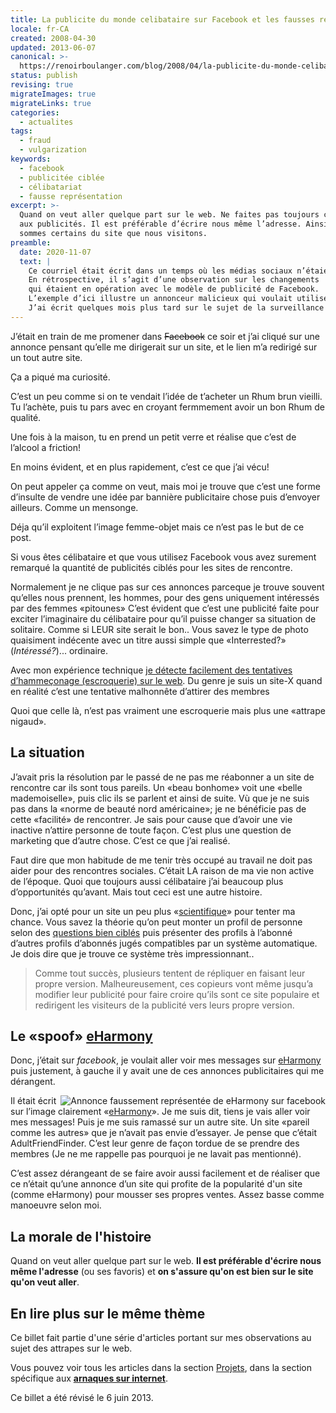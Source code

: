 ```yaml
---
title: La publicite du monde celibataire sur Facebook et les fausses representations
locale: fr-CA
created: 2008-04-30
updated: 2013-06-07
canonical: >-
  https://renoirboulanger.com/blog/2008/04/la-publicite-du-monde-celibataire-sur-facebook-et-les-fausses-representations/
status: publish
revising: true
migrateImages: true
migrateLinks: true
categories:
  - actualites
tags:
  - fraud
  - vulgarization
keywords:
  - facebook
  - publicitée ciblée
  - célibatariat
  - fausse représentation
excerpt: >-
  Quand on veut aller quelque part sur le web. Ne faites pas toujours confiance
  aux publicités. Il est préférable d’écrire nous même l’adresse. Ainsi, nous
  sommes certains du site que nous visitons.
preamble:
  date: 2020-11-07
  text: |
    Ce courriel était écrit dans un temps où les médias sociaux n’étaient pas aussi populaires qu’après 2019.
    En rétrospective, il s’agit d’une observation sur les changements
    qui étaient en opération avec le modèle de publicité de Facebook.
    L’exemple d’ici illustre un annonceur malicieux qui voulait utiliser la notoriété du site de rencontre eHarmony.
    J’ai écrit quelques mois plus tard sur le sujet de la surveillance que Facebook peut faire en étant omniprésent dans l'article [Êtes-vous victime d’espionnage via votre profil dans les médias sociaux](../../2010/03/etes-vous-victime-despionnage-via-votre-profil-dans-les-medias-sociaux).
---
```


J’était en train de me promener dans ~~Facebook~~ ce soir et j’ai cliqué sur une
annonce pensant qu’elle me dirigerait sur un site, et le lien m’a redirigé sur
un tout autre site.

Ça a piqué ma curiosité.

C’est un peu comme si on te vendait l’idée de t’acheter un Rhum brun vieilli. Tu
l’achète, puis tu pars avec en croyant fermmement avoir un bon Rhum de qualité.

Une fois à la maison, tu en prend un petit verre et réalise que c’est de
l’alcool a friction!

En moins évident, et en plus rapidement, c’est ce que j’ai vécu!

On peut appeler ça comme on veut, mais moi je trouve que c’est une forme
d’insulte de vendre une idée par bannière publicitaire chose puis d’envoyer
ailleurs. Comme un mensonge.

Déja qu’il exploitent l’image femme-objet mais ce n’est pas le but de ce post.

Si vous êtes célibataire et que vous utilisez Facebook vous avez surement
remarqué la quantité de publicités ciblés pour les sites de rencontre.

Normalement je ne clique pas sur ces annonces parceque je trouve souvent
qu’elles nous prennent, les hommes, pour des gens uniquement intéressés par des
femmes «pitounes» C’est évident que c’est une publicité faite pour exciter
l’imaginaire du célibataire pour qu’il puisse changer sa situation de solitaire.
Comme si LEUR site serait le bon.. Vous savez le type de photo quaisiment
indécente avec un titre aussi simple que «Interrested?» (_Intéressé?_)...
ordinaire.

Avec mon expérience technique [je détecte facilement des tentatives
d’hammeçonage (escroquerie) sur le web][1]. Du genre je suis un site-X quand en
réalité c’est une tentative malhonnête d’attirer des membres

Quoi que celle là, n’est pas vraiment une escroquerie mais plus une «attrape
nigaud».

## La situation

J’avait pris la résolution par le passé de ne pas me réabonner a un site de
rencontre car ils sont tous pareils. Un «beau bonhome» voit une «belle
mademoiselle», puis clic ils se parlent et ainsi de suite. Vù que je ne suis pas
dans la «norme de beauté nord américaine»; je ne bénéficie pas de cette
«facilité» de rencontrer. Je sais pour cause que d’avoir une vie inactive
n’attire personne de toute façon. C’est plus une question de marketing que
d’autre chose. C’est ce que j’ai realisé.

Faut dire que mon habitude de me tenir très occupé au travail ne doit pas aider
pour des rencontres sociales. C’était LA raison de ma vie non active de
l’époque. Quoi que toujours aussi célibataire j’ai beaucoup plus d’opportunités
qu’avant. Mais tout ceci est une autre histoire.

Donc, j’ai opté pour un site un peu plus «[scientifique][2]» pour tenter ma
chance. Vous savez la théorie qu’on peut monter un profil de personne selon des
[questions bien ciblés][3] puis présenter des profils à l’abonné d’autres
profils d’abonnés jugés compatibles par un système automatique. Je dois dire que
je trouve ce système très impressionnant..

> Comme tout succès, plusieurs tentent de répliquer en faisant leur propre
> version. Malheureusement, ces copieurs vont même jusqu’a modifier leur
> publicité pour faire croire qu’ils sont ce site populaire et redirigent les
> visiteurs de la publicité vers leurs propre version.

## Le «spoof» [eHarmony][4]

Donc, j’était sur _facebook_, je voulait aller voir mes messages sur
[eHarmony][4] puis justement, à gauche il y avait une de ces annonces
publicitaires qui me dérangent.

<a href="https://renoirb.github.io/site-assets/assets/content/blog/2008/04/eharmony_spoof_ad.png"><img decoding="async" src="https://renoirb.github.io/site-assets/assets/content/blog/2008/04/eharmony_spoof_ad_close.png" alt="Annonce faussement représentée de eHarmony sur facebook" align="right"></a>

Il était écrit sur l’image clairement «[eHarmony][6]». Je me suis dit, tiens je
vais aller voir mes messages! Puis je me suis ramassé sur un autre site. Un site
«pareil comme les autres» que je n’avait pas envie d’essayer. Je pense que
c’était AdultFriendFinder. C’est leur genre de façon tordue de se prendre des
membres (Je ne me rappelle pas pourquoi je ne lavait pas mentionné).

C’est assez dérangeant de se faire avoir aussi facilement et de réaliser que ce
n’était qu’une annonce d’un site qui profite de la popularité d'un site (comme
eHarmony) pour mousser ses propres ventes. Assez basse comme manoeuvre selon
moi.

## La morale de l'histoire

Quand on veut aller quelque part sur le web. **Il est préférable d'écrire nous
même l'adresse** (ou ses favoris) et **on s'assure qu'on est bien sur le site
qu'on veut aller**.

## En lire plus sur le même thème

Ce billet fait partie d'une série d'articles portant sur mes observations au
sujet des attrapes sur le web.

Vous pouvez voir tous les articles dans la section [Projets][7], dans la section
spécifique aux [**arnaques sur internet**][8].

Ce billet a été révisé le 6 juin 2013\.

[1]: /projets/les-arnaques-sur-internet/
[2]: http://www.eharmony.com/singles/servlet/about/matching
[3]: http://www.eharmony.com/singles/servlet/about/dimensions/
[4]: http://www.eharmony.com/
[5]: /wp-content/uploads/2008/04/eharmony_spoof_ad.png
[6]: http://www.eharmony.com
[7]: /projets
[8]: /projets/les-arnaques-sur-internet
